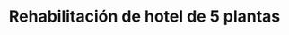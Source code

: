 ---
shortName: rehabilitacion-hotel-5-plantas
title: Rehabilitación de hotel de 5 plantas
location: Avinguda de Bartomeu Riutort 142, Can Pastil
startYear: 2023
endYear: 2024
sponsor: Puro Group
mainImage: 
  url: /5-floor-hotel-rehab/IMG_20240306_092651.jpg
  description: ""
images:
  - url: /5-floor-hotel-rehab/IMG_20230913_104455.jpg
    description: ""
  - url: /5-floor-hotel-rehab/IMG_20231102_111226.jpg
    description: ""
  - url: /5-floor-hotel-rehab/IMG_20240306_092651.jpg
    description: ""
  - url: /5-floor-hotel-rehab/IMG_20240529_102135.jpg
    description: ""
  - url: /5-floor-hotel-rehab/IMG_20240529_102533.jpg
    description: ""
---